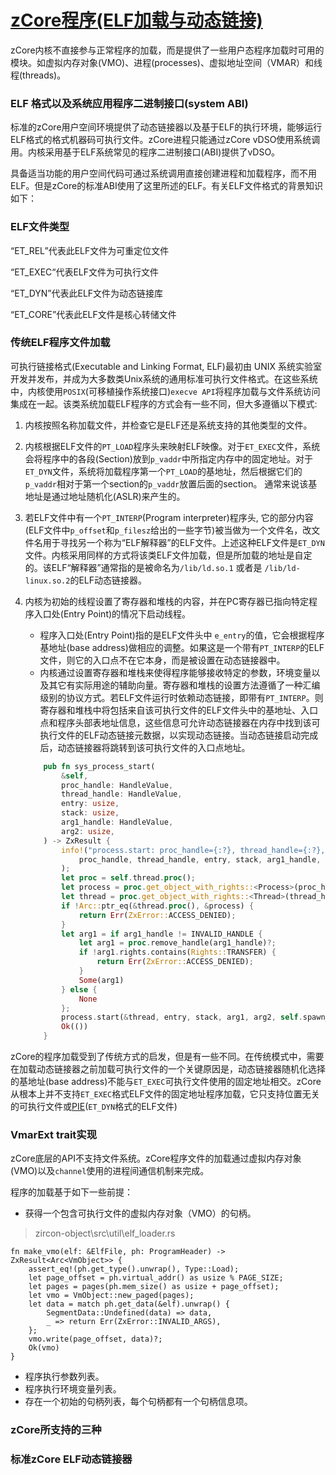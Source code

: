 # [zCore程序(ELF加载与动态链接)](https://fuchsia.dev/fuchsia-src/concepts/booting/program_loading)

zCore内核不直接参与正常程序的加载，而是提供了一些用户态程序加载时可用的模块。如虚拟内存对象(VMO)、进程(processes)、虚拟地址空间（VMAR）和线程(threads)。 


### ELF 格式以及系统应用程序二进制接口(system ABI)


标准的zCore用户空间环境提供了动态链接器以及基于ELF的执行环境，能够运行ELF格式的格式机器码可执行文件。zCore进程只能通过zCore vDSO使用系统调用。内核采用基于ELF系统常见的程序二进制接口(ABI)提供了vDSO。  

具备适当功能的用户空间代码可通过系统调用直接创建进程和加载程序，而不用ELF。但是zCore的标准ABI使用了这里所述的ELF。有关ELF文件格式的背景知识如下： 

### ELF文件类型 

“ET_REL”代表此ELF文件为可重定位文件  

“ET_EXEC“代表ELF文件为可执行文件  
 
“ET_DYN”代表此ELF文件为动态链接库  

“ET_CORE”代表此ELF文件是核心转储文件  


### 传统ELF程序文件加载  

可执行链接格式(Executable and Linking Format, ELF)最初由 UNIX 系统实验室开发并发布，并成为大多数类Unix系统的通用标准可执行文件格式。在这些系统中，内核使用```POSIX```(可移植操作系统接口)```execve API```将程序加载与文件系统访问集成在一起。该类系统加载ELF程序的方式会有一些不同，但大多遵循以下模式:  


1. 内核按照名称加载文件，并检查它是ELF还是系统支持的其他类型的文件。  


2. 内核根据ELF文件的```PT_LOAD```程序头来映射ELF映像。对于```ET_EXEC```文件，系统会将程序中的各段(Section)放到```p_vaddr```中所指定内存中的固定地址。对于```ET_DYN```文件，系统将加载程序第一个```PT_LOAD```的基地址，然后根据它们的```p_vaddr```相对于第一个section的```p_vaddr```放置后面的section。 通常来说该基地址是通过地址随机化(ASLR)来产生的。  


3. 若ELF文件中有一个```PT_INTERP```(Program interpreter)程序头,  它的部分内容(ELF文件中```p_offset```和```p_filesz```给出的一些字节)被当做为一个文件名，改文件名用于寻找另一个称为“ELF解释器”的ELF文件。上述这种ELF文件是```ET_DYN```文件。内核采用同样的方式将该类ELF文件加载，但是所加载的地址是自定的。该ELF“解释器”通常指的是被命名为```/lib/ld.so.1``` 或者是 ```/lib/ld-linux.so.2```的ELF动态链接器。



4. 内核为初始的线程设置了寄存器和堆栈的内容，并在PC寄存器已指向特定程序入口处(Entry Point)的情况下启动线程。 
    + 程序入口处(Entry Point)指的是ELF文件头中 ```e_entry```的值，它会根据程序基地址(base address)做相应的调整。如果这是一个带有```PT_INTERP```的ELF文件，则它的入口点不在它本身，而是被设置在动态链接器中。
    + 内核通过设置寄存器和堆栈来使得程序能够接收特定的参数，环境变量以及其它有实际用途的辅助向量。寄存器和堆栈的设置方法遵循了一种汇编级别的协议方式。若ELF文件运行时依赖动态链接，即带有```PT_INTERP```。则寄存器和堆栈中将包括来自该可执行文件的ELF文件头中的基地址、入口点和程序头部表地址信息，这些信息可允许动态链接器在内存中找到该可执行文件的ELF动态链接元数据，以实现动态链接。当动态链接启动完成后，动态链接器将跳转到该可执行文件的入口点地址。

    ```rust
        pub fn sys_process_start(
            &self,
            proc_handle: HandleValue,
            thread_handle: HandleValue,
            entry: usize,
            stack: usize,
            arg1_handle: HandleValue,
            arg2: usize,
        ) -> ZxResult {
            info!("process.start: proc_handle={:?}, thread_handle={:?}, entry={:?}, stack={:?}, arg1_handle={:?}, arg2={:?}",
                proc_handle, thread_handle, entry, stack, arg1_handle, arg2
            );
            let proc = self.thread.proc();
            let process = proc.get_object_with_rights::<Process>(proc_handle, Rights::WRITE)?;
            let thread = proc.get_object_with_rights::<Thread>(thread_handle, Rights::WRITE)?;
            if !Arc::ptr_eq(&thread.proc(), &process) {
                return Err(ZxError::ACCESS_DENIED);
            }
            let arg1 = if arg1_handle != INVALID_HANDLE {
                let arg1 = proc.remove_handle(arg1_handle)?;
                if !arg1.rights.contains(Rights::TRANSFER) {
                    return Err(ZxError::ACCESS_DENIED);
                }
                Some(arg1)
            } else {
                None
            };
            process.start(&thread, entry, stack, arg1, arg2, self.spawn_fn)?;
            Ok(())
        }
    ```
zCore的程序加载受到了传统方式的启发，但是有一些不同。在传统模式中，需要在加载动态链接器之前加载可执行文件的一个关键原因是，动态链接器随机化选择的基地址(base address)不能与```ET_EXEC```可执行文件使用的固定地址相交。zCore从根本上并不支持```ET_EXEC```格式ELF文件的固定地址程序加载，它只支持位置无关的可执行文件或[PIE](https://patchwork.kernel.org/patch/9807325/)(```ET_DYN```格式的ELF文件)


### VmarExt trait实现 

zCore底层的API不支持文件系统。zCore程序文件的加载通过虚拟内存对象(VMO)以及```channel```使用的进程间通信机制来完成。

程序的加载基于如下一些前提：
+ 获得一个包含可执行文件的虚拟内存对象（VMO）的句柄。

> zircon-object\src\util\elf_loader.rs
```shell
fn make_vmo(elf: &ElfFile, ph: ProgramHeader) -> ZxResult<Arc<VmObject>> {
    assert_eq!(ph.get_type().unwrap(), Type::Load);
    let page_offset = ph.virtual_addr() as usize % PAGE_SIZE;
    let pages = pages(ph.mem_size() as usize + page_offset);
    let vmo = VmObject::new_paged(pages);
    let data = match ph.get_data(&elf).unwrap() {
        SegmentData::Undefined(data) => data,
        _ => return Err(ZxError::INVALID_ARGS),
    };
    vmo.write(page_offset, data)?;
    Ok(vmo)
}
```
+ 程序执行参数列表。
+ 程序执行环境变量列表。
+ 存在一个初始的句柄列表，每个句柄都有一个句柄信息项。


### zCore所支持的三种


### 标准zCore ELF动态链接器

